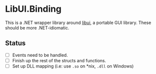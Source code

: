 # LibUI.Binding

This is a .NET wrapper library around [libui](https://github.com/andlabs/libui), a portable GUI library. These should be more .NET-idiomatic.

## Status

* [ ] Events need to be handled.
* [ ] Finish up the rest of the structs and functions.
* [ ] Set up DLL mapping (i.e: use `.so` on *nix, `.dll` on Windows)
